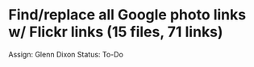 # Find/replace all Google photo links w/ Flickr links (15 files, 71 links)

Assign: Glenn Dixon
Status: To-Do